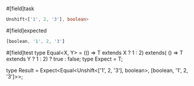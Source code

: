 #[field]task
```ts
Unshift<['1', 2, '3'], boolean>
```

#[field]expected
```ts
[boolean, '1', 2, '3']
```

#[field]test
type Equal<X, Y> = (<T>() => T extends X ? 1 : 2) extends(
    <T>() => T extends Y ? 1 : 2) ? true : false;
type Expect<T extends true> = T;

type Result = Expect<Equal<Unshift<['1', 2, '3'], boolean>, [boolean, '1', 2, '3']>>;